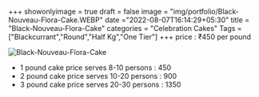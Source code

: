 +++
showonlyimage = true
draft = false
image = "img/portfolio/Black-Nouveau-Flora-Cake.WEBP"
date ="2022-08-07T16:14:29+05:30"
title = "Black-Nouveau-Flora-Cake"
categories = "Celebration Cakes"
Tags = ["Blackcurrant","Round","Half Kg","One Tier"]
+++
price : ₹450 per pound
<!--more-->
![Black-Nouveau-Flora-Cake](/img/portfolio/Black-Nouveau-Flora-Cake.WEBP)
* 1 pound cake price serves 8-10 persons : 450
* 2 pound cake price serves 10-20 persons : 900
* 3 pound cake price serves 20-30 persons : 1350
